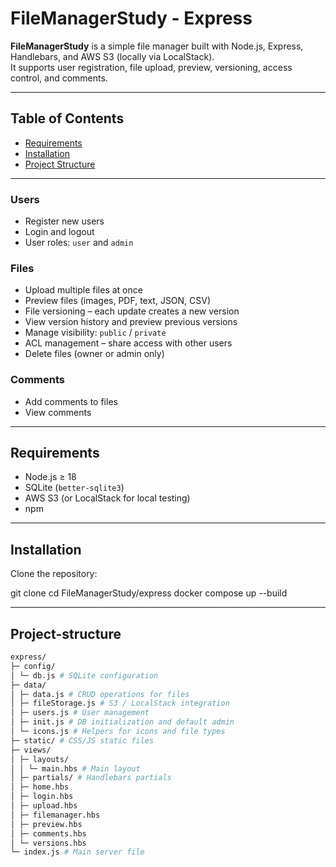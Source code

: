# FileManagerStudy - Express

**FileManagerStudy** is a simple file manager built with Node.js, Express, Handlebars, and AWS S3 (locally via LocalStack).  
It supports user registration, file upload, preview, versioning, access control, and comments.

---

## Table of Contents

- [Requirements](#requirements)
- [Installation](#installation)
- [Project Structure](#project-structure)

---

### Users
- Register new users
- Login and logout
- User roles: `user` and `admin`

### Files
- Upload multiple files at once
- Preview files (images, PDF, text, JSON, CSV)
- File versioning – each update creates a new version
- View version history and preview previous versions
- Manage visibility: `public` / `private`
- ACL management – share access with other users
- Delete files (owner or admin only)

### Comments
- Add comments to files
- View comments

---

## Requirements

- Node.js ≥ 18
- SQLite (`better-sqlite3`)
- AWS S3 (or LocalStack for local testing)
- npm

---

## Installation

Clone the repository:

git clone <repo-url>
cd FileManagerStudy/express
docker compose up --build

---

## Project-structure

```bash
express/
├─ config/
│ └─ db.js # SQLite configuration
├─ data/
│ ├─ data.js # CRUD operations for files
│ ├─ fileStorage.js # S3 / LocalStack integration
│ ├─ users.js # User management
│ ├─ init.js # DB initialization and default admin
│ └─ icons.js # Helpers for icons and file types
├─ static/ # CSS/JS static files
├─ views/
│ ├─ layouts/
│ │ └─ main.hbs # Main layout
│ ├─ partials/ # Handlebars partials
│ ├─ home.hbs
│ ├─ login.hbs
│ ├─ upload.hbs
│ ├─ filemanager.hbs
│ ├─ preview.hbs
│ ├─ comments.hbs
│ └─ versions.hbs
└─ index.js # Main server file






